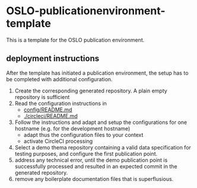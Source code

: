 # OSLO-publicationenvironment-template
This is a template for the OSLO publication environment.



## deployment instructions
After the template has initiated a publication environment, the setup has to be completed with additional configuration.

1. Create the corresponding generated repository. A plain empty repository is sufficient
2. Read the configuration instructions in
    - [config/README.md](./config/README.md)
    - [./circleci/README.md](./circleci/README.md)
3. Follow the instructions and adapt and setup the configurations for one hostname (e.g. for the development hostname) 
    - adapt thus the configuration files to your context
    - activate CircleCI processing
4. Select a demo thema repository containing a valid data specification for testing purposes, and configure the first publication point.
5. address any technical error, until the demo publication point is successfully processed and resulted in an expected commit in the generated repository.
6. remove any boilerplate documentation files that is superflusious.
